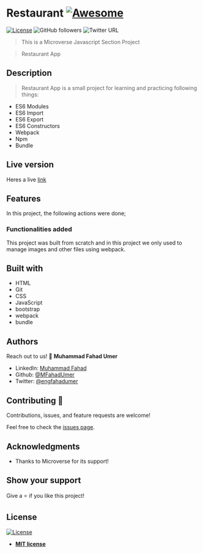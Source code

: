 # Restaurant [![Awesome](https://cdn.rawgit.com/sindresorhus/awesome/d7305f38d29fed78fa85652e3a63e154dd8e8829/media/badge.svg)](https://github.com/MFahadUmer/Library)

[![License](https://img.shields.io/badge/License-MIT-green.svg)]()
![GitHub followers](https://img.shields.io/github/followers/MFahadUmer?label=mfahadumer&style=social)
![Twitter URL](https://img.shields.io/twitter/follow/engfahadumer?label=Follow&style=social)

> This is a Microverse Javascript Section Project

> Restaurant App

## Description

> Restaurant App is a small project for learning and practicing following things:
- ES6 Modules
- ES6 Import
- ES6 Export
- ES6 Constructors
- Webpack
- Npm
- Bundle

## Live version

Heres a live <a href="https://rawcdn.githack.com/MFahadUmer/Restaurant/3a822f76a70eb1174292521db6216f8d11c77f7b/dist/index.html">link</a>

## Features

In this project, the following actions were done;

### Functionalities added

This project was built from scratch and in this project we only used to manage images and other files using webpack.


## Built with

- HTML
- Git
- CSS
- JavaScript
- bootstrap
- webpack
- bundle

## Authors

Reach out to us!
👤 **Muhammad Fahad Umer**

- LinkedIn: [Muhammad Fahad](https://www.linkedin.com/in/hillarykiptoo)
- Github: [@MFahadUmer](https://github.com/MFahadUmer)
- Twitter: [@engfahadumer](https://twitter.com/@engfahadumer)


## Contributing 🤝

Contributions, issues, and feature requests are welcome!

Feel free to check the [issues page](https://github.com/MFahadUmer/Restaurant/issues).

## Acknowledgments

- Thanks to Microverse for its support!

## Show your support

Give a ⭐️ if you like this project!

## License

[![License](http://img.shields.io/:license-mit-blue.svg?style=flat-square)](http://badges.mit-license.org)

- **[MIT license](http://opensource.org/licenses/mit-license.php)**
